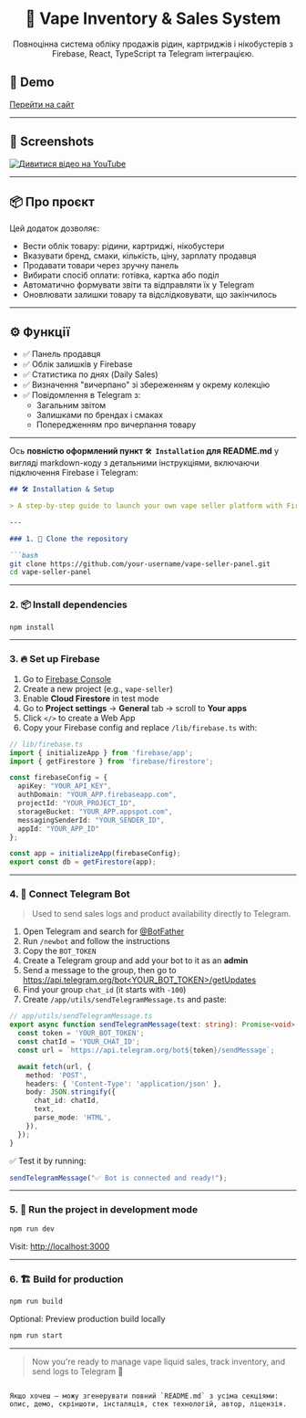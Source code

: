 <h1 align="center">🧃 Vape Inventory & Sales System</h1>

<p align="center">
  Повноцінна система обліку продажів рідин, картриджів і нікобустерів з Firebase, React, TypeScript та Telegram інтеграцією.
</p>

<h2>🚀 Demo</h2>

[Перейти на сайт](https://vape-shopchik-ad.netlify.app/)

---

<h2>📸 Screenshots</h2>

[![Дивитися відео на YouTube](https://img.youtube.com/vi/x7MJg2S9NsY/0.jpg)](https://youtu.be/x7MJg2S9NsY)

---

## 📦 Про проєкт

Цей додаток дозволяє:
- Вести облік товару: рідини, картриджі, нікобустери
- Вказувати бренд, смаки, кількість, ціну, зарплату продавця
- Продавати товари через зручну панель
- Вибирати спосіб оплати: готівка, картка або поділ
- Автоматично формувати звіти та відправляти їх у Telegram
- Оновлювати залишки товару та відслідковувати, що закінчилось

---

## ⚙️ Функції

- ✅ Панель продавця
- ✅ Облік залишків у Firebase
- ✅ Статистика по днях (Daily Sales)
- ✅ Визначення "вичерпано" зі збереженням у окрему колекцію
- ✅ Повідомлення в Telegram з:
  - Загальним звітом
  - Залишками по брендах і смаках
  - Попередженням про вичерпання товару

---

Ось **повністю оформлений пункт `🛠️ Installation` для README.md** у вигляді markdown-коду з детальними інструкціями, включаючи підключення Firebase і Telegram:

```md
## 🛠️ Installation & Setup

> A step-by-step guide to launch your own vape seller platform with Firebase and Telegram integration.

---

### 1. 🔁 Clone the repository

```bash
git clone https://github.com/your-username/vape-seller-panel.git
cd vape-seller-panel
```

---

### 2. 📦 Install dependencies

```bash
npm install
```

---

### 3. 🔥 Set up Firebase

1. Go to [Firebase Console](https://console.firebase.google.com/)
2. Create a new project (e.g., `vape-seller`)
3. Enable **Cloud Firestore** in test mode
4. Go to **Project settings** → **General** tab → scroll to **Your apps**
5. Click `</>` to create a Web App
6. Copy your Firebase config and replace `/lib/firebase.ts` with:

```ts
// lib/firebase.ts
import { initializeApp } from 'firebase/app';
import { getFirestore } from 'firebase/firestore';

const firebaseConfig = {
  apiKey: "YOUR_API_KEY",
  authDomain: "YOUR_APP.firebaseapp.com",
  projectId: "YOUR_PROJECT_ID",
  storageBucket: "YOUR_APP.appspot.com",
  messagingSenderId: "YOUR_SENDER_ID",
  appId: "YOUR_APP_ID"
};

const app = initializeApp(firebaseConfig);
export const db = getFirestore(app);
```

---

### 4. 💬 Connect Telegram Bot

> Used to send sales logs and product availability directly to Telegram.

1. Open Telegram and search for [@BotFather](https://t.me/BotFather)
2. Run `/newbot` and follow the instructions
3. Copy the `BOT_TOKEN`
4. Create a Telegram group and add your bot to it as an **admin**
5. Send a message to the group, then go to [https://api.telegram.org/bot<YOUR_BOT_TOKEN>/getUpdates](https://api.telegram.org/bot<YOUR_BOT_TOKEN>/getUpdates)
6. Find your group `chat_id` (it starts with `-100`)
7. Create `/app/utils/sendTelegramMessage.ts` and paste:

```ts
// app/utils/sendTelegramMessage.ts
export async function sendTelegramMessage(text: string): Promise<void> {
  const token = 'YOUR_BOT_TOKEN';
  const chatId = 'YOUR_CHAT_ID';
  const url = `https://api.telegram.org/bot${token}/sendMessage`;

  await fetch(url, {
    method: 'POST',
    headers: { 'Content-Type': 'application/json' },
    body: JSON.stringify({
      chat_id: chatId,
      text,
      parse_mode: 'HTML',
    }),
  });
}
```

✅ Test it by running:

```ts
sendTelegramMessage("✅ Bot is connected and ready!");
```

---

### 5. 🧪 Run the project in development mode

```bash
npm run dev
```

Visit: [http://localhost:3000](http://localhost:3000)

---

### 6. 🏗️ Build for production

```bash
npm run build
```

Optional: Preview production build locally

```bash
npm run start
```

---

> Now you're ready to manage vape liquid sales, track inventory, and send logs to Telegram 🚀
```

Якщо хочеш — можу згенерувати повний `README.md` з усіма секціями: опис, демо, скріншоти, інсталяція, стек технологій, автор, ліцензія.
